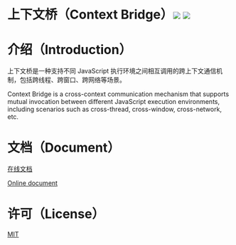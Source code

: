 # 上下文桥（Context Bridge）<a href="https://github.com/memo-cn/context-bridge/blob/main/context-bridge/README.md"><img src="https://img.shields.io/npm/v/context-bridge.svg" /></a> <a href="https://github.com/memo-cn/context-bridge/blob/main/context-bridge/README.md"><img src="https://packagephobia.now.sh/badge?p=context-bridge" /></a>

# 介绍（Introduction）
上下文桥是一种支持不同 JavaScript 执行环境之间相互调用的跨上下文通信机制，包括跨线程、跨窗口、跨网络等场景。

Context Bridge is a cross-context communication mechanism that supports mutual invocation between different JavaScript execution environments, including scenarios such as cross-thread, cross-window, cross-network, etc.

# 文档（Document）

[在线文档]()

[Online document]()

# 许可（License）
[MIT](./LICENSE)
